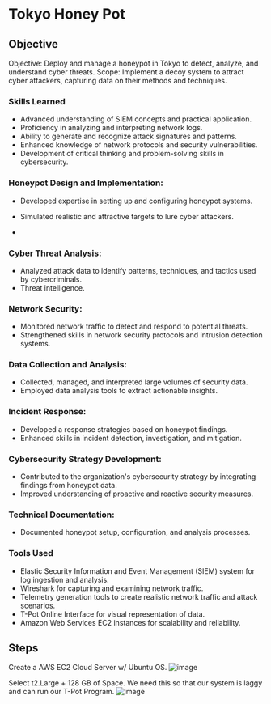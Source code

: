 # Tokyo Honey Pot

## Objective

Objective: Deploy and manage a honeypot in Tokyo to detect, analyze, and understand cyber threats.
Scope: Implement a decoy system to attract cyber attackers, capturing data on their methods and techniques.

### Skills Learned

- Advanced understanding of SIEM concepts and practical application.
- Proficiency in analyzing and interpreting network logs.
- Ability to generate and recognize attack signatures and patterns.
- Enhanced knowledge of network protocols and security vulnerabilities.
- Development of critical thinking and problem-solving skills in cybersecurity.

### Honeypot Design and Implementation:

- Developed expertise in setting up and configuring honeypot systems.
- Simulated realistic and attractive targets to lure cyber attackers.

- 
### Cyber Threat Analysis:

- Analyzed attack data to identify patterns, techniques, and tactics used by cybercriminals.
- Threat intelligence.
  
### Network Security:

- Monitored network traffic to detect and respond to potential threats.
- Strengthened skills in network security protocols and intrusion detection systems.

### Data Collection and Analysis:

- Collected, managed, and interpreted large volumes of security data.
- Employed data analysis tools to extract actionable insights.

### Incident Response:

- Developed a response strategies based on honeypot findings.
- Enhanced skills in incident detection, investigation, and mitigation.

### Cybersecurity Strategy Development:

- Contributed to the organization's cybersecurity strategy by integrating findings from honeypot data.
- Improved understanding of proactive and reactive security measures.

### Technical Documentation:

- Documented honeypot setup, configuration, and analysis processes.

### Tools Used

- Elastic Security Information and Event Management (SIEM) system for log ingestion and analysis.
- Wireshark for capturing and examining network traffic.
- Telemetry generation tools to create realistic network traffic and attack scenarios.
- T-Pot Online Interface for visual representation of data.
- Amazon Web Services EC2 instances for scalability and reliability.

## Steps

Create a AWS EC2 Cloud Server w/ Ubuntu OS.
![image](https://github.com/NotArtwork/TokyoHoneyPot/assets/105832230/4d4a5360-89c3-43b9-8694-ed47ac75b6ec)

Select t2.Large + 128 GB of Space. We need this so that our system is laggy and can run our T-Pot Program.
![image](https://github.com/NotArtwork/TokyoHoneyPot/assets/105832230/494a9b7c-6146-43f7-ac0f-3aa98651d071)


